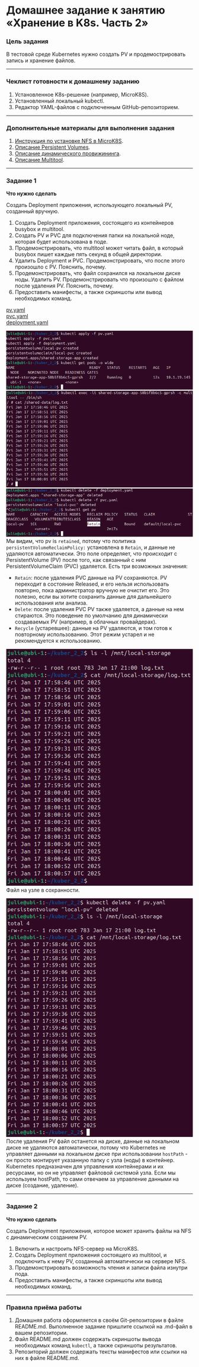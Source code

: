 # Домашнее задание к занятию «Хранение в K8s. Часть 2»

### Цель задания

В тестовой среде Kubernetes нужно создать PV и продемострировать запись и хранение файлов.

------

### Чеклист готовности к домашнему заданию

1. Установленное K8s-решение (например, MicroK8S).
2. Установленный локальный kubectl.
3. Редактор YAML-файлов с подключенным GitHub-репозиторием.

------

### Дополнительные материалы для выполнения задания

1. [Инструкция по установке NFS в MicroK8S](https://microk8s.io/docs/nfs). 
2. [Описание Persistent Volumes](https://kubernetes.io/docs/concepts/storage/persistent-volumes/). 
3. [Описание динамического провижининга](https://kubernetes.io/docs/concepts/storage/dynamic-provisioning/). 
4. [Описание Multitool](https://github.com/wbitt/Network-MultiTool).

------

### Задание 1

**Что нужно сделать**

Создать Deployment приложения, использующего локальный PV, созданный вручную.

1. Создать Deployment приложения, состоящего из контейнеров busybox и multitool.
2. Создать PV и PVC для подключения папки на локальной ноде, которая будет использована в поде.
3. Продемонстрировать, что multitool может читать файл, в который busybox пишет каждые пять секунд в общей директории. 
4. Удалить Deployment и PVC. Продемонстрировать, что после этого произошло с PV. Пояснить, почему.
5. Продемонстрировать, что файл сохранился на локальном диске ноды. Удалить PV.  Продемонстрировать что произошло с файлом после удаления PV. Пояснить, почему.
5. Предоставить манифесты, а также скриншоты или вывод необходимых команд.

[pv.yaml](https://github.com/JulieJool/kuber-homeworks/blob/main/2.2/pv.yaml)       
[pvc.yaml](https://github.com/JulieJool/kuber-homeworks/blob/main/2.2/pvc.yaml)      
[deployment.yaml](https://github.com/JulieJool/kuber-homeworks/blob/main/2.2/deployment.yaml)      

![](https://github.com/JulieJool/kuber-homeworks/blob/main/2.2/img/1.png)          
![](https://github.com/JulieJool/kuber-homeworks/blob/main/2.2/img/2.png)          
![](https://github.com/JulieJool/kuber-homeworks/blob/main/2.2/img/3.png)          
Мы видим, что pv is `retained`, потому что политика `persistentVolumeReclaimPolicy:` установлена в `Retain`, и данные не удаляются автоматически. Это поле определяет, что происходит с PersistentVolume (PV) после того, как связанный с ним PersistentVolumeClaim (PVC) удаляется. Есть три возможных значения:             
- `Retain`: после удаления PVC данные на PV сохраняются. PV переходит в состояние Released, и его нельзя использовать повторно, пока администратор вручную не очистит его. Это полезно, если вы хотите сохранить данные для дальнейшего использования или анализа.             
- `Delete`: после удаления PVC PV также удаляется, а данные на нем стираются. Это поведение по умолчанию для динамически создаваемых PV (например, в облачных провайдерах).            
- `Recycle` (устаревшее): данные на PV удаляются, и том готов к повторному использованию. Этот режим устарел и не рекомендуется к использованию.         

![](https://github.com/JulieJool/kuber-homeworks/blob/main/2.2/img/4.png)          
Файл на узле в сохранности.       

![](https://github.com/JulieJool/kuber-homeworks/blob/main/2.2/img/5.png)          
После удаления PV файл останется на диске, данные на локальном диске не удаляются автоматически, потому что Kubernetes не управляет данными на локальном диске при использовании `hostPath` - он просто монтирует указанную папку с узла (ноды) в контейнер. Kubernetes предназначен для управления контейнерами и их ресурсами, но он не управляет файловой системой узла. Если мы используем hostPath, то сами отвечаем за управление данными на диске (создание, удаление).        



------

### Задание 2

**Что нужно сделать**

Создать Deployment приложения, которое может хранить файлы на NFS с динамическим созданием PV.

1. Включить и настроить NFS-сервер на MicroK8S.
2. Создать Deployment приложения состоящего из multitool, и подключить к нему PV, созданный автоматически на сервере NFS.
3. Продемонстрировать возможность чтения и записи файла изнутри пода. 
4. Предоставить манифесты, а также скриншоты или вывод необходимых команд.

------

### Правила приёма работы

1. Домашняя работа оформляется в своём Git-репозитории в файле README.md. Выполненное задание пришлите ссылкой на .md-файл в вашем репозитории.
2. Файл README.md должен содержать скриншоты вывода необходимых команд `kubectl`, а также скриншоты результатов.
3. Репозиторий должен содержать тексты манифестов или ссылки на них в файле README.md.

